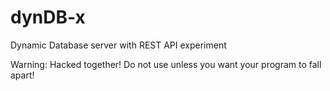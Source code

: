 # dynDB-x
Dynamic Database server with REST API experiment

Warning: Hacked together! Do not use unless you want your program to fall apart!
